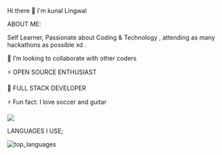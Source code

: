 



Hi there 👋 I'm kunal Lingwal

ABOUT ME:

Self Learner, Passionate about Coding & Technology , attending as many hackathons as possible xd .


👯 I’m looking to collaborate with other coders

⚡️ OPEN SOURCE ENTHUSIAST 

🔭 FULL STACK DEVELOPER

⚡ Fun fact: I love soccer and guitar



<img src= "https://github-readme-stats.vercel.app/api?username=kunalcodes007&&show_icons=true&title_color=ffffff&icon_color=bb2acf&text_color=daf7dc&bg_color=151515">



LANGUAGES I USE;

![top_languages](https://github-readme-stats.vercel.app/api/top-langs/?username=kunalcodes007&show_icons=true&theme=radical)
